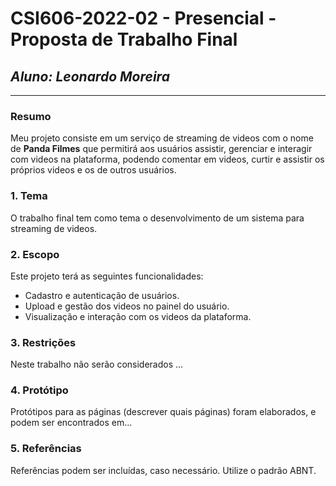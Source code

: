 # **CSI606-2022-02 - Presencial - Proposta de Trabalho Final**

## *Aluno: Leonardo Moreira*

--------------

<!-- Descrever um resumo sobre o trabalho. -->

### Resumo

  Meu projeto consiste em um serviço de streaming de videos com o nome de __Panda Filmes__ que permitirá aos usuários assistir, gerenciar e interagir com videos na plataforma, podendo comentar em videos, curtir e assistir os próprios videos e os de outros usuários.

<!-- Apresentar o tema. -->
### 1. Tema

  O trabalho final tem como tema o desenvolvimento de um sistema para streaming de videos.

<!-- Descrever e limitar o escopo da aplicação. -->
### 2. Escopo

  Este projeto terá as seguintes funcionalidades: 

   * Cadastro e autenticação de usuários.
   * Upload e gestão dos videos no painel do usuário.
   * Visualização e interação com os videos da plataforma.

<!-- Apresentar restrições de funcionalidades e de escopo. -->
### 3. Restrições

  Neste trabalho não serão considerados ...

<!-- Construir alguns protótipos para a aplicação, disponibilizá-los no Github e descrever o que foi considerado. //-->
### 4. Protótipo

  Protótipos para as páginas (descrever quais páginas) foram elaborados, e podem ser encontrados em...

### 5. Referências

  Referências podem ser incluídas, caso necessário. Utilize o padrão ABNT.
